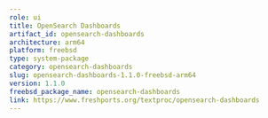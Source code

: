 ```yaml
---
role: ui
title: OpenSearch Dashboards
artifact_id: opensearch-dashboards
architecture: arm64
platform: freebsd
type: system-package
category: opensearch-dashboards
slug: opensearch-dashboards-1.1.0-freebsd-arm64
version: 1.1.0
freebsd_package_name: opensearch-dashboards
link: https://www.freshports.org/textproc/opensearch-dashboards
---
```

